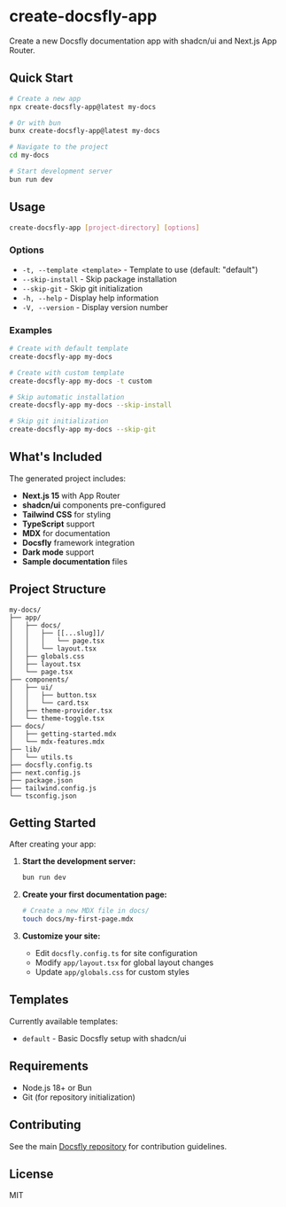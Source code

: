 # create-docsfly-app

Create a new Docsfly documentation app with shadcn/ui and Next.js App Router.

## Quick Start

```bash
# Create a new app
npx create-docsfly-app@latest my-docs

# Or with bun
bunx create-docsfly-app@latest my-docs

# Navigate to the project
cd my-docs

# Start development server
bun run dev
```

## Usage

```bash
create-docsfly-app [project-directory] [options]
```

### Options

- `-t, --template <template>` - Template to use (default: "default")
- `--skip-install` - Skip package installation
- `--skip-git` - Skip git initialization
- `-h, --help` - Display help information
- `-V, --version` - Display version number

### Examples

```bash
# Create with default template
create-docsfly-app my-docs

# Create with custom template
create-docsfly-app my-docs -t custom

# Skip automatic installation
create-docsfly-app my-docs --skip-install

# Skip git initialization
create-docsfly-app my-docs --skip-git
```

## What's Included

The generated project includes:

- **Next.js 15** with App Router
- **shadcn/ui** components pre-configured
- **Tailwind CSS** for styling
- **TypeScript** support
- **MDX** for documentation
- **Docsfly** framework integration
- **Dark mode** support
- **Sample documentation** files

## Project Structure

```
my-docs/
├── app/
│   ├── docs/
│   │   ├── [[...slug]]/
│   │   │   └── page.tsx
│   │   └── layout.tsx
│   ├── globals.css
│   ├── layout.tsx
│   └── page.tsx
├── components/
│   ├── ui/
│   │   ├── button.tsx
│   │   └── card.tsx
│   ├── theme-provider.tsx
│   └── theme-toggle.tsx
├── docs/
│   ├── getting-started.mdx
│   └── mdx-features.mdx
├── lib/
│   └── utils.ts
├── docsfly.config.ts
├── next.config.js
├── package.json
├── tailwind.config.js
└── tsconfig.json
```

## Getting Started

After creating your app:

1. **Start the development server:**
   ```bash
   bun run dev
   ```

2. **Create your first documentation page:**
   ```bash
   # Create a new MDX file in docs/
   touch docs/my-first-page.mdx
   ```

3. **Customize your site:**
   - Edit `docsfly.config.ts` for site configuration
   - Modify `app/layout.tsx` for global layout changes
   - Update `app/globals.css` for custom styles

## Templates

Currently available templates:

- `default` - Basic Docsfly setup with shadcn/ui

## Requirements

- Node.js 18+ or Bun
- Git (for repository initialization)

## Contributing

See the main [Docsfly repository](https://github.com/docsflyapp/docsfly) for contribution guidelines.

## License

MIT